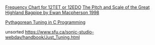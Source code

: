 [Frequency Chart for 12TET or 12EDO](https://pages.mtu.edu/~suits/notefreqs.html)
[The Pitch and Scale of the Great Highland Bagpipe by Ewan Macpherson 1998](https://publish.uwo.ca/~emacphe3/pipes/acoustics/pipescale.html)
  
[Pythagorean Tuning in C Programming](https://www.audiolabs-erlangen.de/resources/MIR/FMP/C1/C1E10_PythagoreanTuning.html)
  
unsorted
https://www.sfu.ca/sonic-studio-webdav/handbook/Just_Tuning.html

